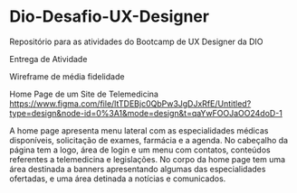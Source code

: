 # Dio-Desafio-UX-Designer
Repositório para as atividades do Bootcamp de UX Designer da DIO


Entrega de Atividade

Wireframe de média fidelidade

Home Page de um Site de Telemedicina
https://www.figma.com/file/ltTDEBjc0QbPw3JgDJxRfE/Untitled?type=design&node-id=0%3A1&mode=design&t=qaYwFOOJaOO24doD-1

A home page apresenta menu lateral com as especialidades médicas disponíveis, solicitação de exames, farmácia e a agenda.
No cabeçalho da página tem a logo, área de login e um menu com contatos, conteúdos referentes a telemedicina e legislações.
No corpo da home page tem uma área destinada a banners apresentando algumas das especialidades ofertadas, e uma área detinada a notícias e comunicados.
